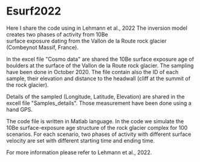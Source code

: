 # Esurf2022

Here I share the code using in Lehmann et al., 2022 
The inversion model creates two phases of activity from 10Be \
surface exposure dating from the Vallon de la Route rock glacier (Combeynot Massif, France). 
 
In the excel file "Cosmo data" are shared the 10Be surface exposure age of boulders at the 
surface of the Vallon de la Route rock glacier. 
The sampling have been done in October 2020. 
The file contain also the ID of each sample, their elevation  and distance to the headwall (cliff at the summit of the rock glacier).

Details of the sampled (Longitude, Latitude, Elevation) are shared in the excell file "Samples_details". 
Those measurement have been done using a hand GPS.

The code file is written in Matlab language. In the code we simulate the 10Be
surface-exposure age structure of the rock glacier complex
for 100 scenarios. For each scenario, two phases of activity with different 
surface velocity are set with different starting time and ending time. 

For more information please refer to Lehmann et al., 2022. 
